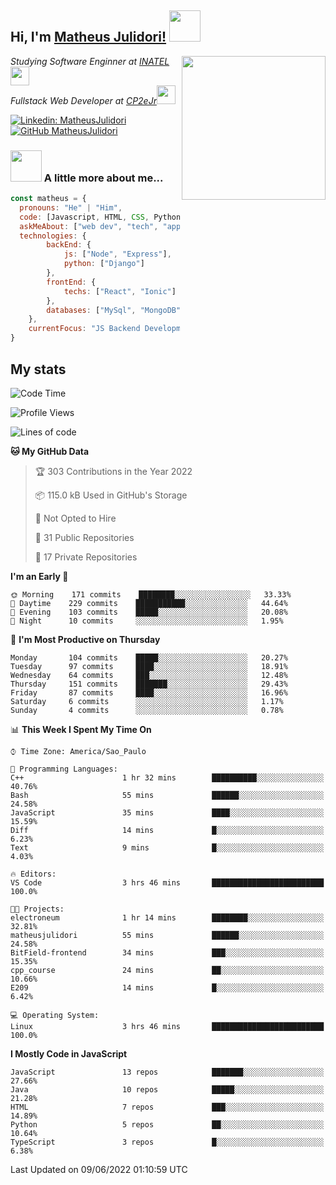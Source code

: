 <h2> Hi, I'm <a href="https://matheusjulidori.github.io" target="_blank">Matheus Julidori!</a> <img src="https://media.giphy.com/media/12oufCB0MyZ1Go/giphy.gif" width="50"></h2>
<img align='right' src="https://media.giphy.com/media/3oKIPnAiaMCws8nOsE/giphy.gif" width="230" height="auto">
<p><em>Studying Software Enginner at <a href="http://www.inatel.br" target="_blank">INATEL</a><img src="https://media.giphy.com/media/fYSnHlufseco8Fh93Z/giphy.gif" width="30"></br>
  Fullstack Web Developer at <a href="http://www.cp2ejr.com.br" target="_blank">CP2eJr</a><img src="https://media.giphy.com/media/WUlplcMpOCEmTGBtBW/giphy.gif" width="30"> 
</em></p>

[![Linkedin: MatheusJulidori](https://img.shields.io/badge/-MatheusJulidori-blue?style=flat-square&logo=Linkedin&logoColor=white&link=https://www.linkedin.com/in/MatheusJulidori/)](https://www.linkedin.com/in/MatheusJulidori/)
[![GitHub MatheusJulidori](https://img.shields.io/github/followers/matheusjulidori?label=follow&style=social)](https://github.com/MatheusJulidori)


### <img src="https://media.giphy.com/media/VgCDAzcKvsR6OM0uWg/giphy.gif" width="50"> A little more about me...  

```javascript
const matheus = {
  pronouns: "He" | "Him",
  code: [Javascript, HTML, CSS, Python, Java, C++, C],
  askMeAbout: ["web dev", "tech", "app dev", "games"],
  technologies: {
        backEnd: {
            js: ["Node", "Express"],
            python: ["Django"]
        },
        frontEnd: {
            techs: ["React", "Ionic"]
        },
        databases: ["MySql", "MongoDB","PostgreSQL"],
    },
    currentFocus: "JS Backend Development",
}
```
<h2>My stats</h2>

<!--START_SECTION:waka-->
![Code Time](http://img.shields.io/badge/Code%20Time-166%20hrs%2017%20mins-blue)

![Profile Views](http://img.shields.io/badge/Profile%20Views-6-blue)

![Lines of code](https://img.shields.io/badge/From%20Hello%20World%20I%27ve%20Written-609%20Thousand%20lines%20of%20code-blue)

**🐱 My GitHub Data** 

> 🏆 303 Contributions in the Year 2022
 > 
> 📦 115.0 kB Used in GitHub's Storage 
 > 
> 🚫 Not Opted to Hire
 > 
> 📜 31 Public Repositories 
 > 
> 🔑 17 Private Repositories  
 > 
**I'm an Early 🐤** 

```text
🌞 Morning    171 commits    ████████░░░░░░░░░░░░░░░░░   33.33% 
🌆 Daytime    229 commits    ███████████░░░░░░░░░░░░░░   44.64% 
🌃 Evening    103 commits    █████░░░░░░░░░░░░░░░░░░░░   20.08% 
🌙 Night      10 commits     ░░░░░░░░░░░░░░░░░░░░░░░░░   1.95%

```
📅 **I'm Most Productive on Thursday** 

```text
Monday       104 commits    █████░░░░░░░░░░░░░░░░░░░░   20.27% 
Tuesday      97 commits     ████░░░░░░░░░░░░░░░░░░░░░   18.91% 
Wednesday    64 commits     ███░░░░░░░░░░░░░░░░░░░░░░   12.48% 
Thursday     151 commits    ███████░░░░░░░░░░░░░░░░░░   29.43% 
Friday       87 commits     ████░░░░░░░░░░░░░░░░░░░░░   16.96% 
Saturday     6 commits      ░░░░░░░░░░░░░░░░░░░░░░░░░   1.17% 
Sunday       4 commits      ░░░░░░░░░░░░░░░░░░░░░░░░░   0.78%

```


📊 **This Week I Spent My Time On** 

```text
⌚︎ Time Zone: America/Sao_Paulo

💬 Programming Languages: 
C++                      1 hr 32 mins        ██████████░░░░░░░░░░░░░░░   40.76% 
Bash                     55 mins             ██████░░░░░░░░░░░░░░░░░░░   24.58% 
JavaScript               35 mins             ████░░░░░░░░░░░░░░░░░░░░░   15.59% 
Diff                     14 mins             █░░░░░░░░░░░░░░░░░░░░░░░░   6.23% 
Text                     9 mins              █░░░░░░░░░░░░░░░░░░░░░░░░   4.03%

🔥 Editors: 
VS Code                  3 hrs 46 mins       █████████████████████████   100.0%

🐱‍💻 Projects: 
electroneum              1 hr 14 mins        ████████░░░░░░░░░░░░░░░░░   32.81% 
matheusjulidori          55 mins             ██████░░░░░░░░░░░░░░░░░░░   24.58% 
BitField-frontend        34 mins             ███░░░░░░░░░░░░░░░░░░░░░░   15.35% 
cpp_course               24 mins             ██░░░░░░░░░░░░░░░░░░░░░░░   10.66% 
E209                     14 mins             █░░░░░░░░░░░░░░░░░░░░░░░░   6.42%

💻 Operating System: 
Linux                    3 hrs 46 mins       █████████████████████████   100.0%

```

**I Mostly Code in JavaScript** 

```text
JavaScript               13 repos            ███████░░░░░░░░░░░░░░░░░░   27.66% 
Java                     10 repos            █████░░░░░░░░░░░░░░░░░░░░   21.28% 
HTML                     7 repos             ███░░░░░░░░░░░░░░░░░░░░░░   14.89% 
Python                   5 repos             ██░░░░░░░░░░░░░░░░░░░░░░░   10.64% 
TypeScript               3 repos             █░░░░░░░░░░░░░░░░░░░░░░░░   6.38%

```



 Last Updated on 09/06/2022 01:10:59 UTC
<!--END_SECTION:waka-->
